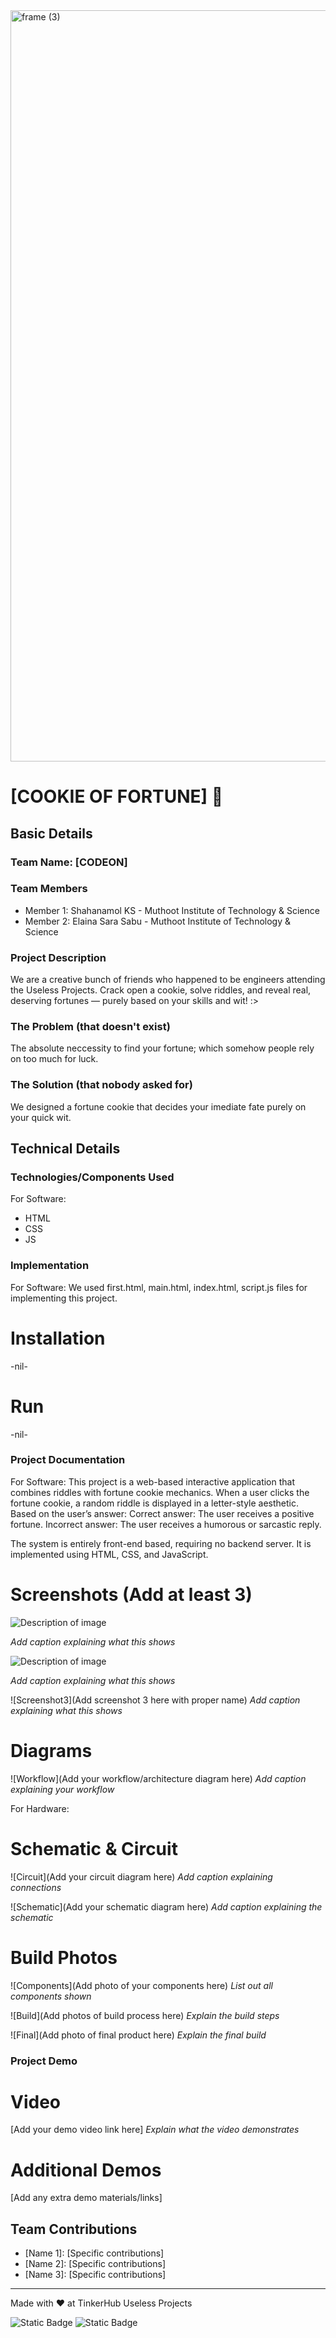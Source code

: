 <img width="3188" height="1202" alt="frame (3)" src="https://github.com/user-attachments/assets/517ad8e9-ad22-457d-9538-a9e62d137cd7" />


# [COOKIE OF FORTUNE] 🎯


## Basic Details
### Team Name: [CODEON]


### Team Members
- Member 1: Shahanamol KS - Muthoot Institute of Technology & Science
- Member 2: Elaina Sara Sabu - Muthoot Institute of Technology & Science 

### Project Description
We are a creative bunch of friends who happened to be engineers attending the Useless Projects. Crack open a cookie, solve riddles, and reveal real, deserving fortunes — purely based on your skills and wit! :>

### The Problem (that doesn't exist)
The absolute neccessity to find your fortune; which somehow people rely on too much for luck.

### The Solution (that nobody asked for)
We designed a fortune cookie that decides your imediate fate purely on your quick wit. 

## Technical Details
### Technologies/Components Used
For Software:
- HTML
- CSS
- JS

### Implementation
For Software: We used first.html, main.html, index.html, script.js files for implementing this project.
# Installation
-nil-

# Run
-nil-

### Project Documentation
For Software:
This project is a web-based interactive application that combines riddles with fortune cookie mechanics.
When a user clicks the fortune cookie, a random riddle is displayed in a letter-style aesthetic. Based on the user’s answer:
Correct answer: The user receives a positive fortune.
Incorrect answer: The user receives a humorous or sarcastic reply.

The system is entirely front-end based, requiring no backend server. It is implemented using HTML, CSS, and JavaScript.

# Screenshots (Add at least 3)
![Description of image](https://drive.google.com/uc?export=view&id=1beQrm00A8rtXKYLu3tC_j1HjfSi_gtZD)


*Add caption explaining what this shows*

![Description of image](https://drive.google.com/uc?export=view&id=1fMFdAwAf1yYJAwgmJIb8OdDLXn614sQY)

*Add caption explaining what this shows*

![Screenshot3](Add screenshot 3 here with proper name)
*Add caption explaining what this shows*

# Diagrams
![Workflow](Add your workflow/architecture diagram here)
*Add caption explaining your workflow*

For Hardware:

# Schematic & Circuit
![Circuit](Add your circuit diagram here)
*Add caption explaining connections*

![Schematic](Add your schematic diagram here)
*Add caption explaining the schematic*

# Build Photos
![Components](Add photo of your components here)
*List out all components shown*

![Build](Add photos of build process here)
*Explain the build steps*

![Final](Add photo of final product here)
*Explain the final build*

### Project Demo
# Video
[Add your demo video link here]
*Explain what the video demonstrates*

# Additional Demos
[Add any extra demo materials/links]

## Team Contributions
- [Name 1]: [Specific contributions]
- [Name 2]: [Specific contributions]
- [Name 3]: [Specific contributions]

---
Made with ❤️ at TinkerHub Useless Projects 

![Static Badge](https://img.shields.io/badge/TinkerHub-24?color=%23000000&link=https%3A%2F%2Fwww.tinkerhub.org%2F)
![Static Badge](https://img.shields.io/badge/UselessProjects--25-25?link=https%3A%2F%2Fwww.tinkerhub.org%2Fevents%2FQ2Q1TQKX6Q%2FUseless%2520Projects)


